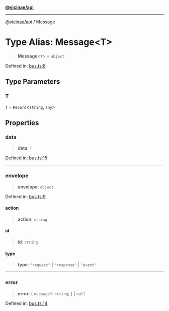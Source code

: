 [**@vicinae/api**](../README.md)

***

[@vicinae/api](../README.md) / Message

# Type Alias: Message\<T\>

> **Message**\<`T`\> = `object`

Defined in: [bus.ts:8](https://github.com/vicinaehq/vicinae/blob/c742d5fc509336339909dd669955b863f086bf4e/api/src/api/bus.ts#L8)

## Type Parameters

### T

`T` = `Record`\<`string`, `any`\>

## Properties

### data

> **data**: `T`

Defined in: [bus.ts:15](https://github.com/vicinaehq/vicinae/blob/c742d5fc509336339909dd669955b863f086bf4e/api/src/api/bus.ts#L15)

***

### envelope

> **envelope**: `object`

Defined in: [bus.ts:9](https://github.com/vicinaehq/vicinae/blob/c742d5fc509336339909dd669955b863f086bf4e/api/src/api/bus.ts#L9)

#### action

> **action**: `string`

#### id

> **id**: `string`

#### type

> **type**: `"request"` \| `"response"` \| `"event"`

***

### error

> **error**: \{ `message?`: `string`; \} \| `null`

Defined in: [bus.ts:14](https://github.com/vicinaehq/vicinae/blob/c742d5fc509336339909dd669955b863f086bf4e/api/src/api/bus.ts#L14)

